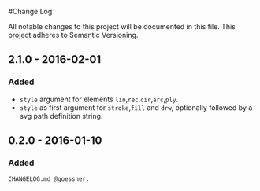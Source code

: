#Change Log

All notable changes to this project will be documented in this file. This project adheres to Semantic Versioning.


## 2.1.0 - 2016-02-01

### Added

* `style` argument for elements `lin`,`rec`,`cir`,`arc`,`ply`.
* `style` as first argument for `stroke`,`fill` and `drw`, optionally followed by a svg path definition string.


## 0.2.0 - 2016-01-10

### Added

    CHANGELOG.md @goessner.

